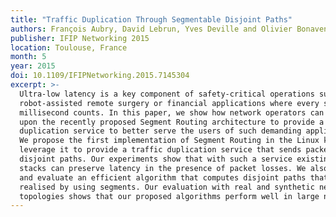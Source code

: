```yaml
---
title: "Traffic Duplication Through Segmentable Disjoint Paths"
authors: François Aubry, David Lebrun, Yves Deville and Olivier Bonaventure
publisher: IFIP Networking 2015
location: Toulouse, France
month: 5
year: 2015
doi: 10.1109/IFIPNetworking.2015.7145304
excerpt: >-
  Ultra-low latency is a key component of safety-critical operations such as
  robot-assisted remote surgery or financial applications where every single
  millisecond counts. In this paper, we show how network operators can build
  upon the recently proposed Segment Routing architecture to provide a traffic
  duplication service to better serve the users of such demanding applications.
  We propose the first implementation of Segment Routing in the Linux kernel and
  leverage it to provide a traffic duplication service that sends packets over
  disjoint paths. Our experiments show that with such a service existing TCP
  stacks can preserve latency in the presence of packet losses. We also propose
  and evaluate an efficient algorithm that computes disjoint paths that can be
  realised by using segments. Our evaluation with real and synthetic network
  topologies shows that our proposed algorithms perform well in large networks.
---
```

